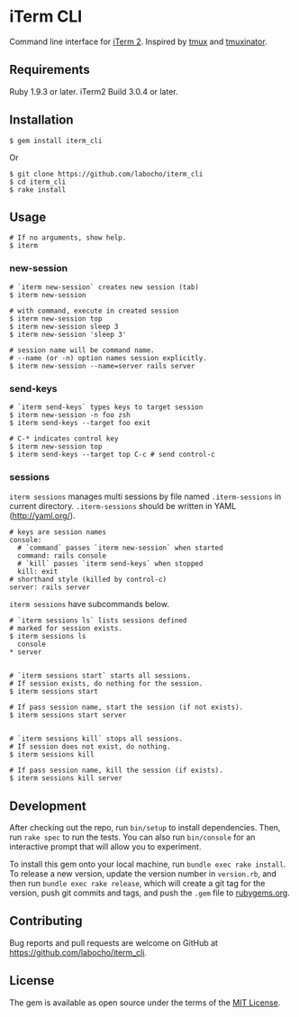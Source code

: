 # iTerm CLI

Command line interface for [iTerm 2](https://www.iterm2.com/). Inspired by [tmux](https://tmux.github.io/) and [tmuxinator](https://github.com/tmuxinator/tmuxinator).

## Requirements

Ruby 1.9.3 or later.
iTerm2 Build 3.0.4 or later.

## Installation

    $ gem install iterm_cli

Or

    $ git clone https://github.com/labocho/iterm_cli
    $ cd iterm_cli
    $ rake install

## Usage

    # If no arguments, show help.
    $ iterm

### new-session

    # `iterm new-session` creates new session (tab)
    $ iterm new-session

    # with command, execute in created session
    $ iterm new-session top
    $ iterm new-session sleep 3
    $ iterm new-session 'sleep 3'

    # session name will be command name.
    # --name (or -n) option names session explicitly.
    $ iterm new-session --name=server rails server

### send-keys

    # `iterm send-keys` types keys to target session
    $ iterm new-session -n foo zsh
    $ iterm send-keys --target foo exit

    # C-* indicates control key
    $ iterm new-session top
    $ iterm send-keys --target top C-c # send control-c

### sessions

`iterm sessions` manages multi sessions by file named `.iterm-sessions` in current directory.
`.iterm-sessions` should be written in YAML (http://yaml.org/).

    # keys are session names
    console:
      # `command` passes `iterm new-session` when started
      command: rails console
      # `kill` passes `iterm send-keys` when stopped
      kill: exit
    # shorthand style (killed by control-c)
    server: rails server

`iterm sessions` have subcommands below.

    # `iterm sessions ls` lists sessions defined
    # marked for session exists.
    $ iterm sessions ls
      console
    * server


    # `iterm sessions start` starts all sessions.
    # If session exists, do nothing for the session.
    $ iterm sessions start

    # If pass session name, start the session (if not exists).
    $ iterm sessions start server


    # `iterm sessions kill` stops all sessions.
    # If session does not exist, do nothing.
    $ iterm sessions kill

    # If pass session name, kill the session (if exists).
    $ iterm sessions kill server

## Development

After checking out the repo, run `bin/setup` to install dependencies. Then, run `rake spec` to run the tests. You can also run `bin/console` for an interactive prompt that will allow you to experiment.

To install this gem onto your local machine, run `bundle exec rake install`. To release a new version, update the version number in `version.rb`, and then run `bundle exec rake release`, which will create a git tag for the version, push git commits and tags, and push the `.gem` file to [rubygems.org](https://rubygems.org).

## Contributing

Bug reports and pull requests are welcome on GitHub at https://github.com/labocho/iterm_cli.

## License

The gem is available as open source under the terms of the [MIT License](http://opensource.org/licenses/MIT).

